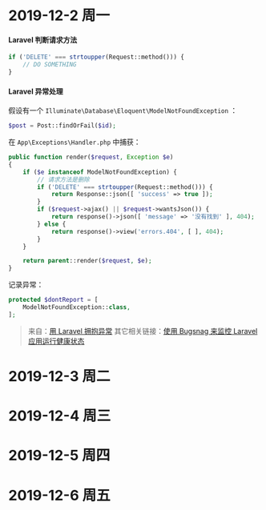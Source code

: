 # 2019-12-2 周一
#### Laravel 判断请求方法
```php
if ('DELETE' === strtoupper(Request::method())) {
    // DO SOMETHING
}
```

#### Laravel 异常处理
假设有一个 `Illuminate\Database\Eloquent\ModelNotFoundException` ：
```php
$post = Post::findOrFail($id);
```

在 `App\Exceptions\Handler.php` 中捕获：
```php
public function render($request, Exception $e)
{
    if ($e instanceof ModelNotFoundException) {
        // 请求方法是删除
        if ('DELETE' === strtoupper(Request::method())) {
            return Response::json([ 'success' => true ]);
        }
        if ($request->ajax() || $request->wantsJson()) {
            return response()->json([ 'message' => '没有找到' ], 404);
        } else {
            return response()->view('errors.404', [ ], 404);
        }
    }

    return parent::render($request, $e);
}
```

记录异常：
```php
protected $dontReport = [
    ModelNotFoundException::class,
];
```

> 来自：[用 Laravel 拥抱异常](https://learnku.com/laravel/t/2460/embrace-exceptions-with-laravel)
> 其它相关链接：[使用 Bugsnag 来监控 Laravel 应用运行健康状态](https://learnku.com/laravel/t/290/using-bugsnag-to-monitor-the-health-status-of-laravel-applications)

# 2019-12-3 周二

# 2019-12-4 周三

# 2019-12-5 周四

# 2019-12-6 周五
